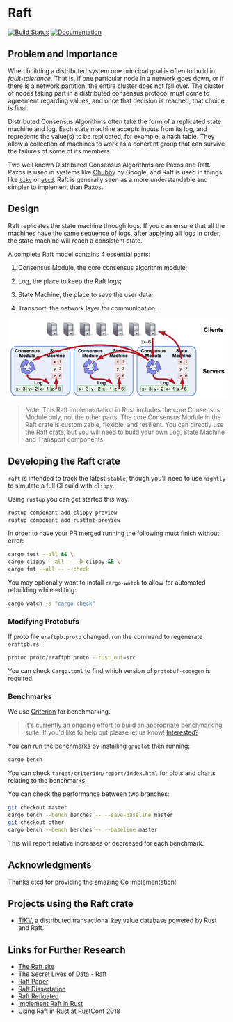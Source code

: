 # Raft

[![Build Status](https://travis-ci.org/pingcap/raft-rs.svg?branch=master)](https://travis-ci.org/pingcap/raft-rs)
[![Documentation](https://docs.rs/raft/badge.svg)](https://docs.rs/raft/)

## Problem and Importance

When building a distributed system one principal goal is often to build in *fault-tolerance*. That is, if one particular node in a network goes down, or if there is a network partition, the entire cluster does not fall over. The cluster of nodes taking part in a distributed consensus protocol must come to agreement regarding values, and once that decision is reached, that choice is final.

Distributed Consensus Algorithms often take the form of a replicated state machine and log. Each state machine accepts inputs from its log, and represents the value(s) to be replicated, for example, a hash table. They allow a collection of machines to work as a coherent group that can survive the failures of some of its members.

Two well known Distributed Consensus Algorithms are Paxos and Raft. Paxos is used in systems like [Chubby](http://research.google.com/archive/chubby.html) by Google, and Raft is used in things like [`tikv`](https://github.com/pingcap/tikv) or [`etcd`](https://github.com/coreos/etcd/tree/master/raft). Raft is generally seen as a more understandable and simpler to implement than Paxos.

## Design

Raft replicates the state machine through logs. If you can ensure that all the machines have the same sequence of logs, after applying all logs in order, the state machine will reach a consistent state.

A complete Raft model contains 4 essential parts:

1. Consensus Module, the core consensus algorithm module;

2. Log, the place to keep the Raft logs;

3. State Machine, the place to save the user data;

4. Transport, the network layer for communication.

![The design of the Raft crate](media/the-design-of-raft-rs.png)

> Note: This Raft implementation in Rust includes the core Consensus Module only, not the other parts. The core Consensus Module in the Raft crate is customizable, flexible, and resilient. You can directly use the Raft crate, but you will need to build your own Log, State Machine and Transport components.

## Developing the Raft crate

`raft` is intended to track the latest `stable`, though you'll need to use `nightly` to simulate a full CI build with `clippy`.

Using `rustup` you can get started this way:

```bash
rustup component add clippy-preview
rustup component add rustfmt-preview
```

In order to have your PR merged running the following must finish without error:

```bash
cargo test --all && \
cargo clippy --all -- -D clippy && \
cargo fmt --all -- --check
```

You may optionally want to install `cargo-watch` to allow for automated rebuilding while editing:

```bash
cargo watch -s "cargo check"
```

### Modifying Protobufs

If proto file `eraftpb.proto` changed, run the command to regenerate `eraftpb.rs`:

```bash
protoc proto/eraftpb.proto --rust_out=src
```

You can check `Cargo.toml` to find which version of `protobuf-codegen` is required.

### Benchmarks

We use [Criterion](https://github.com/japaric/criterion.rs) for benchmarking.

> It's currently an ongoing effort to build an appropriate benchmarking suite. If you'd like to help out please let us know! [Interested?](https://github.com/pingcap/raft-rs/issues/109)

You can run the benchmarks by installing `gnuplot` then running:

```bash
cargo bench
```

You can check `target/criterion/report/index.html` for plots and charts relating to the benchmarks.

You can check the performance between two branches:

```bash
git checkout master
cargo bench --bench benches -- --save-baseline master
git checkout other
cargo bench --bench benches -- --baseline master
```

This will report relative increases or decreased for each benchmark.

## Acknowledgments

Thanks [etcd](https://github.com/coreos/etcd) for providing the amazing Go implementation!

## Projects using the Raft crate

- [TiKV](https://github.com/pingcap/tikv), a distributed transactional key value database powered by Rust and Raft.

## Links for Further Research

* [The Raft site](https://raftconsensus.github.io/)
* [The Secret Lives of Data - Raft](http://thesecretlivesofdata.com/raft/)
* [Raft Paper](http://ramcloud.stanford.edu/raft.pdf)
* [Raft Dissertation](https://github.com/ongardie/dissertation#readme)
* [Raft Refloated](https://www.cl.cam.ac.uk/~ms705/pub/papers/2015-osr-raft.pdf)
* [Implement Raft in Rust](https://www.pingcap.com/blog/implement-raft-in-rust/)
* [Using Raft in Rust at RustConf 2018](https://www.youtube.com/watch?v=MSrcdhGRsOE)
